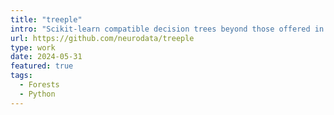 ```yaml
---
title: "treeple"
intro: "Scikit-learn compatible decision trees beyond those offered in scikit-learn."
url: https://github.com/neurodata/treeple
type: work
date: 2024-05-31
featured: true
tags:
  - Forests
  - Python
---
```

